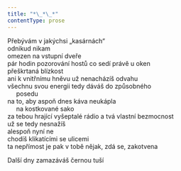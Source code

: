 ```yaml
---
title: "*\_*\_*"
contentType: prose
---
```


Přebývám v jakýchsi „kasárnách“  
odnikud nikam  
omezen na vstupní dveře  
pár hodin pozorování hostů co sedí právě u oken  
přeškrtaná blízkost  
ani k vnitřnímu hněvu už nenacházíš odvahu  
všechnu svou energii tedy dáváš do způsobného  
     posedu  
na to, aby aspoň dnes káva neukápla  
     na kostkované sako  
za tebou hrající vyšeptalé rádio a tvá vlastní bezmocnost  
už se tedy nesnažíš  
alespoň nyní ne  
chodíš klikatícími se ulicemi  
ta nepřímost je pak v tobě nějak, zdá se, zakotvena

Další dny zamazáváš černou tuší
